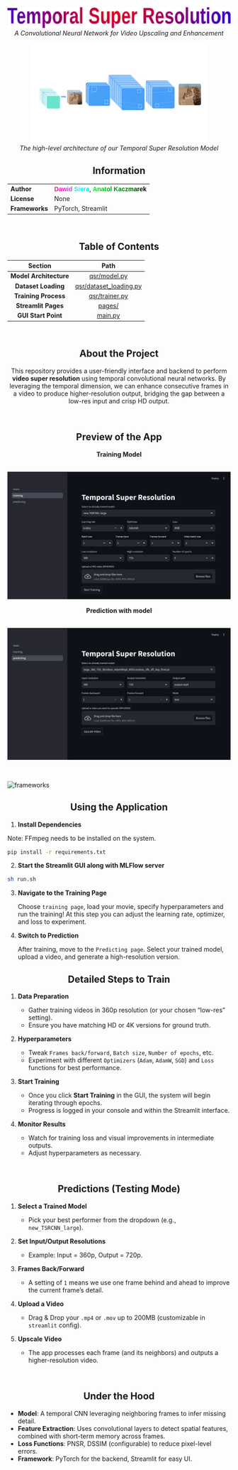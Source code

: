 <link rel="stylesheet" href="./figures/styles.css">


<div align="center">

  ![](figures/name.svg)
  <i>A Convolutional Neural Network for Video Upscaling and Enhancement</i>
</div>

<div align="center">
  <img src="figures/model_diagram.png" width="400" alt="Model Diagram" />
  <br>
  <em>The high-level architecture of our Temporal Super Resolution Model</em>
</div>

## <div align="center">Information</div>

<div align="center">
  <table>
    <tr>
      <td><strong>Author</strong></td>
      <td><b style="font-family: Arial, Helvetica, sans-serif; background: linear-gradient(to right, #f32170,rgb(255, 8, 230),rgb(15, 251, 231),rgb(0, 225, 255));-webkit-text-fill-color: transparent; -webkit-background-clip: text;">Dawid Siera</b>, <b style="font-family: Arial, Helvetica, sans-serif; background: linear-gradient(to right,rgb(0, 250, 17),rgb(1, 161, 25),rgb(1, 123, 5),rgb(0, 0, 0));-webkit-text-fill-color: transparent; -webkit-background-clip: text;">Anatol Kaczmarek<b></td>
    </tr>
    <tr>
      <td><strong>License</strong></td>
      <td>None</td>
    </tr>
    <tr>
      <td><strong>Frameworks</strong></td>
      <td>PyTorch, Streamlit</td>
    </tr>
  </table>
  
</div>

<br>

## <div align="center">Table of Contents</div>

<div align="center">

| Section                 | Path                                     |
| :---------------------: | :---------------------------------------: |
| **Model Architecture**  | [qsr/model.py](qsr/model.py)             |
| **Dataset Loading**     | [qsr/dataset_loading.py](qsr/dataset_loading.py) |
| **Training Process**    | [qsr/trainer.py](qsr/trainer.py)         |
| **Streamlit Pages**     | [pages/](pages)                          |
| **GUI Start Point**     | [main.py](main.py)                       |

</div>

<br>

## <div align="center">About the Project</div>

<div align="center">
  <p style="max-width:650px">
    This repository provides a user-friendly interface and backend to perform <strong>video super resolution</strong> using temporal convolutional neural networks. By leveraging the temporal dimension, we can enhance consecutive frames in a video to produce higher-resolution output, bridging the gap between a low-res input and crisp HD output.
  </p>
</div>

<br>

## <div align="center">Preview of the App</div>

<div align="center"><b>Training Model</b></div>
<br>

![test](figures/streamlit_train.svg)

<div align="center"><b>Prediction with model</b></div>
<br>

![test](figures/streamlit_prediction.svg)

<br>

![frameworks](figures/frameworks.gif)

## <div align="center">Using the Application</div>

1. **Install Dependencies**

Note: FFmpeg needs to be installed on the system.

```sh
pip install -r requirements.txt
```

2. **Start the Streamlit GUI along with MLFlow server**

```sh
sh run.sh
```

3. **Navigate to the Training Page**

    Choose `training page`, load your movie, specify hyperparameters and run the training! At this step you can adjust the learning rate, optimizer, and loss to experiment.

4. **Switch to Prediction**

    After training, move to the `Predicting page`. Select your trained model, upload a video, and generate a high-resolution version.

## <div align="center">Detailed Steps to Train</div>

1. **Data Preparation**  
   - Gather training videos in 360p resolution (or your chosen “low-res” setting).  
   - Ensure you have matching HD or 4K versions for ground truth.

2. **Hyperparameters**  
   - Tweak `Frames back/forward`, `Batch size`, `Number of epochs`, etc.  
   - Experiment with different `Optimizers` (`Adam`, `AdamW`, `SGD`) and `Loss` functions for best performance.

3. **Start Training**  
   - Once you click **Start Training** in the GUI, the system will begin iterating through epochs.  
   - Progress is logged in your console and within the Streamlit interface.

4. **Monitor Results**  
   - Watch for training loss and visual improvements in intermediate outputs.  
   - Adjust hyperparameters as necessary.

<br>

## <div align="center">Predictions (Testing Mode)</div>

1. **Select a Trained Model**  
   - Pick your best performer from the dropdown (e.g., `new_TSRCNN_large`).

2. **Set Input/Output Resolutions**  
   - Example: Input = 360p, Output = 720p.

3. **Frames Back/Forward**  
   - A setting of `1` means we use one frame behind and ahead to improve the current frame’s detail.

4. **Upload a Video**  
   - Drag & Drop your `.mp4` or `.mov` up to 200MB (customizable in `streamlit` config).

5. **Upscale Video**  
   - The app processes each frame (and its neighbors) and outputs a higher-resolution video.

<br>

## <div align="center">Under the Hood</div>

- **Model**: A temporal CNN leveraging neighboring frames to infer missing detail.  
- **Feature Extraction**: Uses convolutional layers to detect spatial features, combined with short-term memory across frames.  
- **Loss Functions**: PNSR, DSSIM (configurable) to reduce pixel-level errors.  
- **Framework**: PyTorch for the backend, Streamlit for easy UI.
